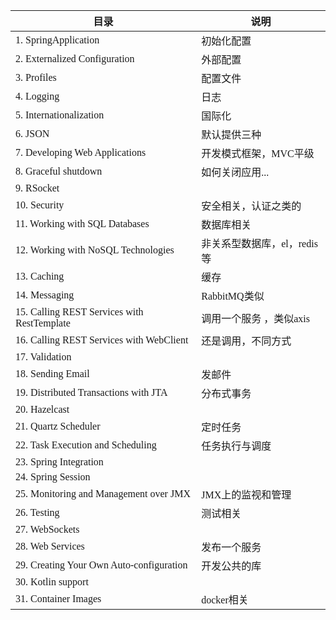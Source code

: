<font face="SimSun" size=3>


目录 | 说明
---|---
1. SpringApplication | 初始化配置
2. Externalized Configuration | 外部配置
3. Profiles | 配置文件
4. Logging | 日志
5. Internationalization | 国际化
6. JSON | 默认提供三种
7. Developing Web Applications | 开发模式框架，MVC平级
8. Graceful shutdown | 如何关闭应用...
9. RSocket | 
10. Security | 安全相关，认证之类的 
11. Working with SQL Databases | 数据库相关
12. Working with NoSQL Technologies | 非关系型数据库，el，redis等
13. Caching | 缓存
14. Messaging | RabbitMQ类似
15. Calling REST Services with RestTemplate | 调用一个服务 ，类似axis
16. Calling REST Services with WebClient | 还是调用，不同方式    
17. Validation | 
18. Sending Email | 发邮件
19. Distributed Transactions with JTA | 分布式事务
20. Hazelcast | 
21. Quartz Scheduler | 定时任务
22. Task Execution and Scheduling | 任务执行与调度
23. Spring Integration | 
24. Spring Session | 
25. Monitoring and Management over JMX | JMX上的监视和管理
26. Testing | 测试相关
27. WebSockets | 
28. Web Services | 发布一个服务
29. Creating Your Own Auto-configuration | 开发公共的库
30. Kotlin support | 
31. Container Images | docker相关



</font>